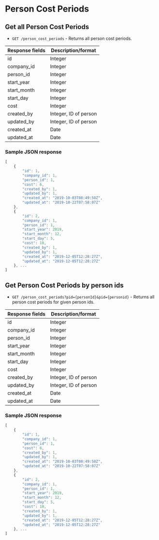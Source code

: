 # Person Cost Periods

## Get all Person Cost Periods

* `GET /person_cost_periods` - Returns all person cost periods.

|Response fields | Description/format|
|------------ | -------------|
|id | Integer|
|company_id | Integer|
|person_id | Integer|
|start_year | Integer|
|start_month | Integer|
|start_day | Integer|
|cost | Integer|
|created_by | Integer, ID of person|
|updated_by | Integer, ID of person|
|created_at | Date|
|updated_at | Date|

### Sample JSON response
```javascript
[
    {
        "id": 1,
        "company_id": 1,
        "person_id": 1,
        "cost": 6,
        "created_by": 1,
        "updated_by": 1,
        "created_at": "2019-10-03T08:49:58Z",
        "updated_at": "2019-10-22T07:58:07Z"
    },
    {
        "id": 2,
        "company_id": 1,
        "person_id": 1,
        "start_year": 2019,
        "start_month": 12,
        "start_day": 5,
        "cost": 10,
        "created_by": 1,
        "updated_by": 1,
        "created_at": "2019-12-05T12:28:27Z",
        "updated_at": "2019-12-05T12:28:27Z"
    }, ...
]
```

## Get Person Cost Periods by person ids

* `GET /person_cost_periods?pid={personId}&pid={personid}` - Returns all person cost periods for given person ids.

|Response fields | Description/format|
|------------ | -------------|
|id | Integer|
|company_id | Integer|
|person_id | Integer|
|start_year | Integer|
|start_month | Integer|
|start_day | Integer|
|cost | Integer|
|created_by | Integer, ID of person|
|updated_by | Integer, ID of person|
|created_at | Date|
|updated_at | Date|

### Sample JSON response
```javascript
[
    {
        "id": 1,
        "company_id": 1,
        "person_id": 1,
        "cost": 6,
        "created_by": 1,
        "updated_by": 1,
        "created_at": "2019-10-03T08:49:58Z",
        "updated_at": "2019-10-22T07:58:07Z"
    },
    {
        "id": 2,
        "company_id": 1,
        "person_id": 1,
        "start_year": 2019,
        "start_month": 12,
        "start_day": 5,
        "cost": 10,
        "created_by": 1,
        "updated_by": 1,
        "created_at": "2019-12-05T12:28:27Z",
        "updated_at": "2019-12-05T12:28:27Z"
    }, ...
]